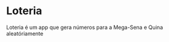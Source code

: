 # Loteria
Loteria é um app que gera números para a Mega-Sena e Quina aleatóriamente

<img href="https://postimg.cc/BPBRsgdt"></img>
